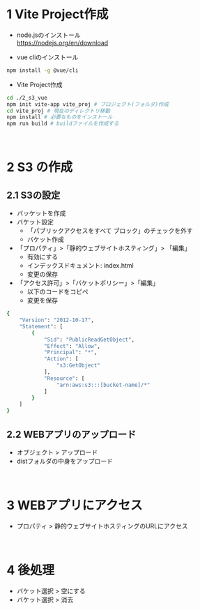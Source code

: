 # 1 Vite Project作成

* node.jsのインストール <br>
https://nodejs.org/en/download

* vue cliのインストール

```sh
npm install -g @vue/cli
```

* Vite Project作成

```sh
cd ./2_s3_vue
npm init vite-app vite_proj # プロジェクト(フォルダ)作成
cd vite_proj # 現在のディレクトリ移動
npm install # 必要なものをインストール
npm run build # buildファイルを作成する
```

<br>

# 2 S3 の作成

## 2.1 S3の設定

* バッケットを作成
* バケット設定
  * 「パブリックアクセスをすべて ブロック」のチェックを外す
  * バケット作成
* 「プロパティ」>「静的ウェブサイトホスティング」> 「編集」
  * 有効にする
  * インデックスドキュメント: index.html
  * 変更の保存
* 「アクセス許可」>「バケットポリシー」>「編集」
  * 以下のコードをコピペ
  * 変更を保存

```sh
{
    "Version": "2012-10-17",
    "Statement": [
        {
            "Sid": "PublicReadGetObject",
            "Effect": "Allow",
            "Principal": "*",
            "Action": [
                "s3:GetObject"
            ],
            "Resource": [
                "arn:aws:s3:::[bucket-name]/*"
            ]
        }
    ]
}
```

## 2.2 WEBアプリのアップロード

* オブジェクト > アップロード
* distフォルダの中身をアップロード

<br>

# 3 WEBアプリにアクセス

* プロパティ > 静的ウェブサイトホスティングのURLにアクセス

<br>

# 4 後処理

* バケット選択 > 空にする
* バケット選択 > 消去